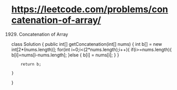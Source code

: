 # https://leetcode.com/problems/concatenation-of-array/
1929. Concatenation of Array


class Solution {
    public int[] getConcatenation(int[] nums) {
         int b[] = new int[2*(nums.length)];
        for(int i=0;i<(2*nums.length);i++){
            if(i>=nums.length){
                b[i]=nums[i-nums.length];
            }else {
                b[i] = nums[i];
            }
        }

        
        return b;

    }
}